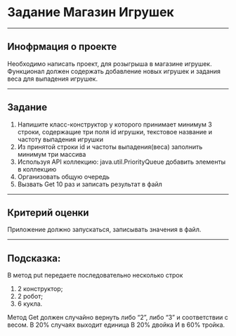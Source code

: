# Задание Магазин Игрушек #
***
## Инофрмация о проекте ##
Необходимо написать проект, для розыгрыша в магазине игрушек. Функционал
должен содержать добавление новых игрушек и задания веса для выпадения
игрушек.
***
## Задание ##
1. Напишите класс-конструктор у которого принимает минимум 3 строки,
   содержащие три поля id игрушки, текстовое название и частоту выпадения
   игрушки
2. Из принятой строки id и частоты выпадения(веса) заполнить минимум три
   массива
3. Используя API коллекцию: java.util.PriorityQueue добавить элементы в
   коллекцию
4.  Организовать общую очередь
5. Вызвать Get 10 раз и записать результат в
   файл
***
## Критерий оценки ##
Приложение должно запускаться, записывать значения в файл.
***
## Подсказка: ##
В метод put передаете последовательно несколько строк
1.  2 конструктор;
2.  2 робот;
3.  6 кукла.

Метод Get должен случайно вернуть либо
“2”, либо “3” и соответствии с весом.
В 20% случаях выходит единица
В 20% двойка
И в 60% тройка.